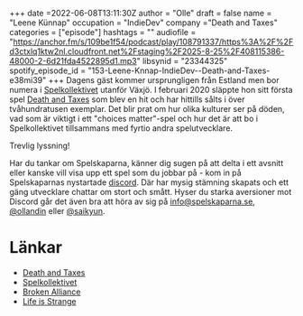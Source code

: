 +++
date =2022-06-08T13:11:30Z
author = "Olle"
draft = false
name = "Leene Künnap"
occupation = "IndieDev"
company ="Death and Taxes"
categories = ["episode"]
hashtags = ""
audiofile = "https://anchor.fm/s/109be1f54/podcast/play/108791337/https%3A%2F%2Fd3ctxlq1ktw2nl.cloudfront.net%2Fstaging%2F2025-8-25%2F408115386-48000-2-6d21fda4522895d1.mp3"
libsynid = "23344325"
spotify_episode_id = "153-Leene-Knnap-IndieDev--Death-and-Taxes-e38mi39"
+++
Dagens gäst kommer ursprungligen från Estland men bor numera i [Spelkollektivet](https://www.spelkollektivet.com/) utanför Växjö. I februari 2020 släppte hon sitt första spel [Death and Taxes](https://store.steampowered.com/app/1166290/Death_and_Taxes/) som blev en hit och har hittills sålts i över tvåhundratusen exemplar. Det blir prat om hur olika kulturer ser på döden, vad som är viktigt i ett "choices matter"-spel och hur det är att bo i Spelkollektivet tillsammans med fyrtio andra spelutvecklare.


Trevlig lyssning!

Har du tankar om Spelskaparna, känner dig sugen på att delta i ett avsnitt eller kanske vill visa upp ett spel som du jobbar på - kom in på Spelskaparnas nystartade [discord](https://discord.gg/hBHEXss). Där har mysig stämning skapats och ett gäng utvecklare chattar om stort och smått. Hyser du starka aversioner mot Discord går det även bra att höra av sig på info@spelskaparna.se, [@ollandin](https://twitter.com/ollelandin) eller [@saikyun](https://twitter.com/Saikyun).

# Länkar
* [Death and Taxes](https://store.steampowered.com/app/1166290/Death_and_Taxes/)
* [Spelkollektivet](https://www.spelkollektivet.com/)
* [Broken Alliance](https://store.steampowered.com/app/1704180/Broken_Alliance/)
* [Life is Strange](https://www.youtube.com/watch?v=AURVxvIZrmU&ab_channel=GameSpot)
